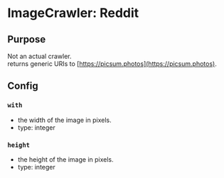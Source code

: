 # ImageCrawler: Reddit 

## Purpose

Not an actual crawler.  
returns generic URIs to [https://picsum.photos](https://picsum.photos).

## Config

### `with` 

- the width of the image in pixels.
- type: integer

### `height` 

- the height of the image in pixels.
- type: integer
